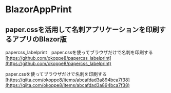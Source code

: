 # BlazorAppPrint

## paper.cssを活用して名刺アプリケーションを印刷するアプリのBlazor版

papercss_labelprint　paper.cssを使ってブラウザだけで名刺を印刷する
[https://github.com/okoppe8/papercss_labelprint](https://github.com/okoppe8/papercss_labelprint)

paper.cssを使ってブラウザだけで名刺を印刷する
[https://qiita.com/okoppe8/items/abcafdad3a894bca7f38](https://qiita.com/okoppe8/items/abcafdad3a894bca7f38)

